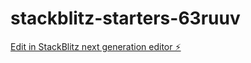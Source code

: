 # stackblitz-starters-63ruuv

[Edit in StackBlitz next generation editor ⚡️](https://stackblitz.com/~/github.com/m0x0m0x/stackblitz-starters-63ruuv)